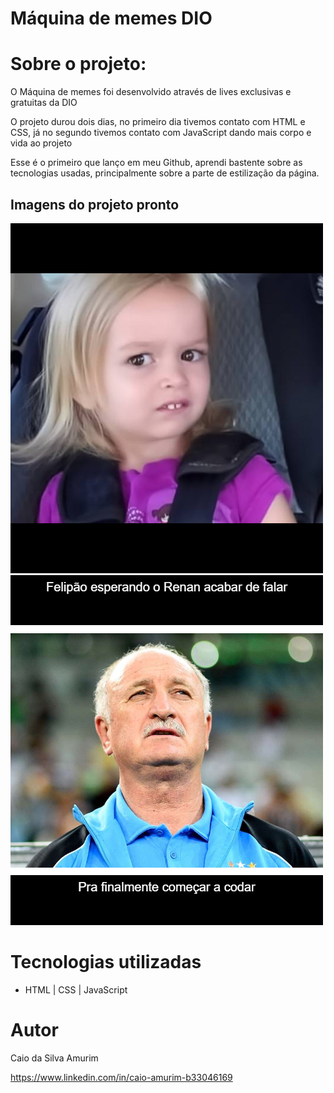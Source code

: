 # Máquina de memes DIO

# Sobre o projeto:

O Máquina de memes foi desenvolvido através de lives exclusivas e gratuitas da DIO

O projeto durou dois dias, no primeiro dia tivemos contato com HTML e CSS, já no segundo tivemos contato com JavaScript dando mais corpo e vida ao projeto

Esse é o primeiro que lanço em meu Github, aprendi bastente sobre as tecnologias usadas, principalmente sobre a parte de estilização da página.

## Imagens do projeto pronto

![Mobile 1](https://github.com/AmurimDevs/maquinas-de-memesDIO/blob/main/assents/layout.png) ![Mobile 2](https://github.com/AmurimDevs/maquinas-de-memesDIO/blob/main/assents/my-meme.png)

# Tecnologias utilizadas

- HTML | CSS | JavaScript

# Autor

Caio da Silva Amurim

https://www.linkedin.com/in/caio-amurim-b33046169

